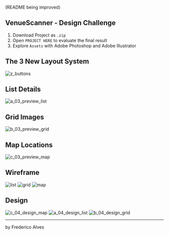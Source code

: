 (README being improved)
## VenueScanner - Design Challenge
1. Download Project as `.zip` <br>
2. Open `PROJECT HERE` to evaluate the final result<br>
3. Explore `Assets` with Adobe Photoshop and Adobe Illustrator

## The 3 New Layout System
![z_buttons](https://user-images.githubusercontent.com/31135848/34262334-095b178c-e664-11e7-91db-0cc1f75a0712.png)


## List Details

![a_03_preview_list](https://user-images.githubusercontent.com/31135848/34262166-748f1afe-e663-11e7-81e0-129b20fdb59e.png)

## Grid Images

![b_03_preview_grid](https://user-images.githubusercontent.com/31135848/34262219-a2904c8e-e663-11e7-8728-484c23848b11.png)

## Map Locations



![c_03_preview_map](https://user-images.githubusercontent.com/31135848/34262238-b826517e-e663-11e7-8a65-d28a284a1baa.png)


## Wireframe
![list](https://user-images.githubusercontent.com/31135848/34260975-7ad0f59e-e65f-11e7-8b61-dfb6e3813871.png)
![grid](https://user-images.githubusercontent.com/31135848/34262210-99ab99c0-e663-11e7-8032-3cdbf2486bc7.png)
![map](https://user-images.githubusercontent.com/31135848/34262230-b2e03810-e663-11e7-9b37-7116bd3979d2.png)

## Design

![c_04_design_map](https://user-images.githubusercontent.com/31135848/34262325-fff60d78-e663-11e7-999d-8cd8cce8bc0b.png)
![a_04_design_list](https://user-images.githubusercontent.com/31135848/34262326-000f4dba-e664-11e7-82d7-0ccfc2a520f8.png)
![b_04_design_grid](https://user-images.githubusercontent.com/31135848/34262327-0029d32e-e664-11e7-9527-80e04a7dc66a.png)

<hr>
by Frederico Alves
